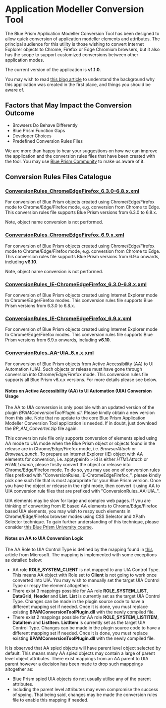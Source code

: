 # Application Modeller Conversion Tool
The Blue Prism Application Modeller Conversion Tool has been designed to allow quick conversion of application modeller elements and attributes. The principal audience for this utility is those wishing to convert Internet Explorer objects to Chrome, Firefox or Edge Chromium browsers, but it also has the scope to support customized conversions between other application modes.

The current version of the application is **v1.1.0**.

You may wish to read [this blog article](https://community.blueprism.com/blogs/bruce-liu1/2020/09/20/accelerating-your-migration-away-from-the-internet?CommunityKey=1e516cfe-4d1f-4de9-a9eb-58d15bf38c81)  to understand the background why this application was created in the first place, and things you should be aware of.

## Factors that May Impact the Conversion Outcome

* Browsers Do Behave Differently
* Blue Prism Function Gaps
* Developer Choices
* Predefined Conversion Rules Files

We are more than happy to hear your suggestions on how we can improve the application and the conversion rules files that have been created with the tool. You may use [Blue Prism Community](https://community.blueprism.com/home) to make us aware of it.

## Conversion Rules Files Catalogue

### [ConversionRules_ChromeEdgeFirefox_6.3.0-6.8.x.xml](https://github.com/blue-prism/ApplicationModellerConversion/blob/master/Conversion%20Rules%20Files/ConversionRules_ChromeEdgeFirefox_6.3.0-6.8.x.xml)
For conversion of Blue Prism objects created using Chrome/Edge/Firefox mode to Chrome/Edge/Firefox mode, e.g. conversion from Chrome to Edge. This conversion rules file supports Blue Prism versions from 6.3.0 to 6.8.x.

Note, object name conversion is not performed.

### [ConversionRules_ChromeEdgeFirefox_6.9.x.xml](https://github.com/blue-prism/ApplicationModellerConversion/blob/master/Conversion%20Rules%20Files/ConversionRules_ChromeEdgeFirefox_6.9.x.xml)
For conversion of Blue Prism objects created using Chrome/Edge/Firefox mode to Chrome/Edge/Firefox mode, e.g. conversion from Chrome to Edge. This conversion rules file supports Blue Prism versions from 6.9.x onwards, including **v6.10**. 

Note, object name conversion is not performed.

### [ConversionRules_IE-ChromeEdgeFirefox_6.3.0-6.8.x.xml](https://github.com/blue-prism/ApplicationModellerConversion/blob/master/Conversion%20Rules%20Files/ConversionRules_IE-ChromeEdgeFirefox_6.3.0-6.8.x.xml)
For conversion of Blue Prism objects created using Internet Explorer mode to Chrome/Edge/Firefox modes. This conversion rules file supports Blue Prism versions from 6.3.0 to 6.8.x.

### [ConversionRules_IE-ChromeEdgeFirefox_6.9.x.xml](https://github.com/blue-prism/ApplicationModellerConversion/blob/master/Conversion%20Rules%20Files/ConversionRules_IE-ChromeEdgeFirefox_6.9.x.xml)
For conversion of Blue Prism objects created using Internet Explorer mode to Chrome/Edge/Firefox modes. This conversion rules file supports Blue Prism versions from 6.9.x onwards, including **v6.10**.

### [ConversionRules_AA-UIA_6.x.x.xml](https://github.com/blue-prism/ApplicationModellerConversion/blob/master/Conversion%20Rules%20Files/ConversionRules_AA-UIA_6.x.x.xml)
For conversion of Blue Prism objects from Active Accessibility (AA) to UI Automation (UIA). Such objects or release must have gone through conversion into Chrome/Edge/Firefox mode. This conversion rules file supports all Blue Prism v6.x.x versions. For more details please see below.

#### Notes on Active Accessibility (AA) to UI Automation (UIA) Conversion Usage
The AA to UIA conversion is only possible with an updated version of the plugin *BPAMConversionToolPlugin.dll*. Please kindly obtain a new version from this site. Note that no update to the core Blue Prism Application Modeller Conversion Tool application is needed. If in doubt, just download the *BP_AM_Converter.zip* file again.

This conversion rule file only supports conversion of elements spied using AA mode to UIA mode when the Blue Prism object or objects found in the release are in Chrome/Edge/Firefox mode, i.e. *BrowserAttach* or *BrowserLaunch*. To prepare an Internet Explorer (IE) object with AA elements for conversion, i.e. apptypeinfo > id is either *HTMLAttach* or *HTMLLaunch*, please firstly convert the object or release into Chrome/Edge/Firefox mode. To do so, you may use one of conversion rules files prefixed with "ConversionRules_IE-ChromeEdgeFirefox_", please kindly pick one such file that is most appropriate for your Blue Prism version. Once you have the object or release in the right mode, then convert it using AA to UIA conversion rule files that are prefixed with "ConversionRules_AA-UIA_".

UIA elements may be slow for large and complex web pages. If you are thinking of converting from IE based AA elements to Chrome/Edge/Firefox based UIA elements, you may wish to respy such elements in Chrome/Edge/Firefox browser modes using CSS Selector and XPath Selector technique. To gain further understanding of this technique, please consider [this Blue Prism University course](https://university.blueprism.com/learn/course/16924/Spying%2520Using%2520CSS%2520Selector%2520and%2520Xpath).

#### Notes on AA to UIA Conversion Logic
The AA Role to UIA Control Type is defined by the mapping found in [this](https://docs.microsoft.com/en-us/windows/win32/winauto/uiauto-msaa#:~:text=Microsoft%20Active%20Accessibility%20is%20the,products%20and%20automated%20testing%20tools) article from Microsoft. The mapping is implemented with some exceptions as detailed below:

* AA role **ROLE_SYSTEM_CLIENT** is not mapped to any UIA Control Type. This means AA object with Role set to **Client** is not going to work once converted into UIA. You may wish to manually set the target UIA Control Type or respy the element altogether.
* There exist 3 mappings possible for AA role **ROLE_SYSTEM_LIST**, **DataGrid**, **Header** and **List**. **List** is currently set as the target UIA Control Type. Changes can be made in the plugin source code to have a different mapping set if needed. Once it is done, you must replace existing **BPAMConversionToolPlugin.dll** with the newly compiled file.
* There exist 2 mappings possible for AA role **ROLE_SYSTEM_LISTITEM**, **DataItem** and **ListItem**. **ListItem** is currently set as the target UIA Control Type. Changes can be made in the plugin source code to have a different mapping set if needed. Once it is done, you must replace existing **BPAMConversionToolPlugin.dll** with the newly compiled file.

It is observed that AA spied objects will have parent level object selected by default. This means many AA spied objects may contain a large of parent level object attributes. There exist mappings from an AA parent to UIA parent however a decision has been made to drop such mapppings altogether as:
* Blue Prism spied UIA objects do not usually utilise any of the parent attributes. 
* Including the parent level attributes may even compromise the success of spying.
That being said, changes may be made the conversion rules file to enable this mapping if needed.